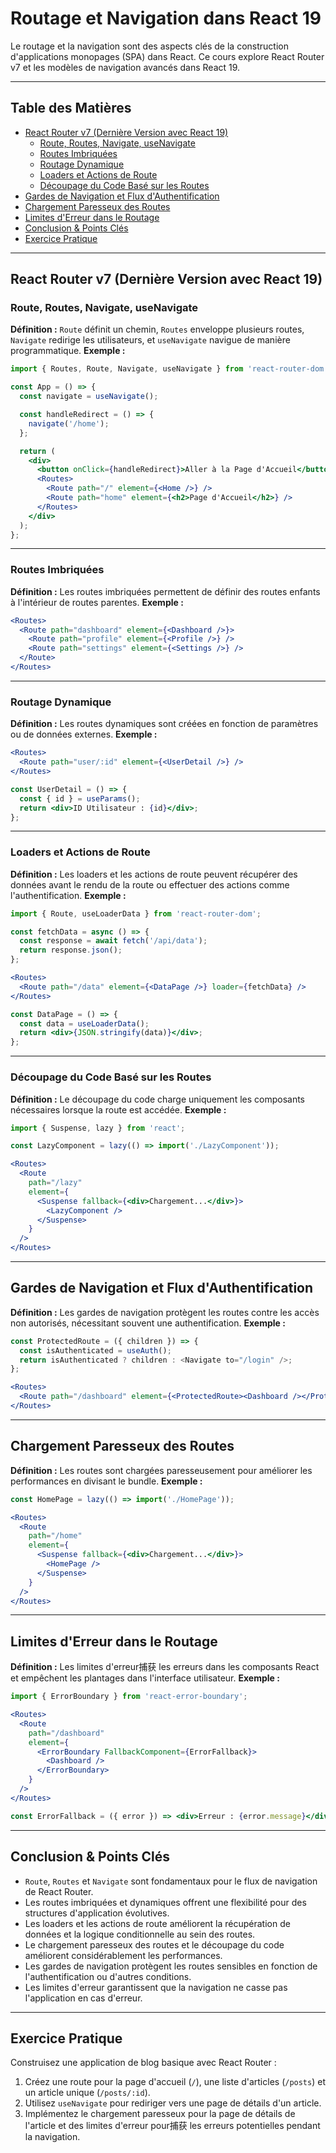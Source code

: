 
# Routage et Navigation dans React 19

Le routage et la navigation sont des aspects clés de la construction d'applications monopages (SPA) dans React. Ce cours explore React Router v7 et les modèles de navigation avancés dans React 19.

---

## Table des Matières
- [React Router v7 (Dernière Version avec React 19)](#react-router-v7-latest-with-react-19)
  - [Route, Routes, Navigate, useNavigate](#route-routes-navigate-usenavigate)
  - [Routes Imbriquées](#nested-routes)
  - [Routage Dynamique](#dynamic-routing)
  - [Loaders et Actions de Route](#route-loaders-and-actions)
  - [Découpage du Code Basé sur les Routes](#route-based-code-splitting)
- [Gardes de Navigation et Flux d'Authentification](#navigation-guards-and-authentication-flows)
- [Chargement Paresseux des Routes](#lazy-loading-routes)
- [Limites d'Erreur dans le Routage](#error-boundaries-in-routing)
- [Conclusion & Points Clés](#conclusion--key-takeaways)
- [Exercice Pratique](#practical-exercise)

---

## React Router v7 (Dernière Version avec React 19)

### Route, Routes, Navigate, useNavigate

**Définition :** `Route` définit un chemin, `Routes` enveloppe plusieurs routes, `Navigate` redirige les utilisateurs, et `useNavigate` navigue de manière programmatique.
**Exemple :**
```jsx
import { Routes, Route, Navigate, useNavigate } from 'react-router-dom';

const App = () => {
  const navigate = useNavigate();

  const handleRedirect = () => {
    navigate('/home');
  };

  return (
    <div>
      <button onClick={handleRedirect}>Aller à la Page d'Accueil</button>
      <Routes>
        <Route path="/" element={<Home />} />
        <Route path="home" element={<h2>Page d'Accueil</h2>} />
      </Routes>
    </div>
  );
};
```

---

### Routes Imbriquées

**Définition :** Les routes imbriquées permettent de définir des routes enfants à l'intérieur de routes parentes.
**Exemple :**
```jsx
<Routes>
  <Route path="dashboard" element={<Dashboard />}>
    <Route path="profile" element={<Profile />} />
    <Route path="settings" element={<Settings />} />
  </Route>
</Routes>
```

---

### Routage Dynamique

**Définition :** Les routes dynamiques sont créées en fonction de paramètres ou de données externes.
**Exemple :**
```jsx
<Routes>
  <Route path="user/:id" element={<UserDetail />} />
</Routes>

const UserDetail = () => {
  const { id } = useParams();
  return <div>ID Utilisateur : {id}</div>;
};
```

---

### Loaders et Actions de Route

**Définition :** Les loaders et les actions de route peuvent récupérer des données avant le rendu de la route ou effectuer des actions comme l'authentification.
**Exemple :**
```jsx
import { Route, useLoaderData } from 'react-router-dom';

const fetchData = async () => {
  const response = await fetch('/api/data');
  return response.json();
};

<Routes>
  <Route path="/data" element={<DataPage />} loader={fetchData} />
</Routes>

const DataPage = () => {
  const data = useLoaderData();
  return <div>{JSON.stringify(data)}</div>;
};
```

---

### Découpage du Code Basé sur les Routes

**Définition :** Le découpage du code charge uniquement les composants nécessaires lorsque la route est accédée.
**Exemple :**
```jsx
import { Suspense, lazy } from 'react';

const LazyComponent = lazy(() => import('./LazyComponent'));

<Routes>
  <Route
    path="/lazy"
    element={
      <Suspense fallback={<div>Chargement...</div>}>
        <LazyComponent />
      </Suspense>
    }
  />
</Routes>
```

---

## Gardes de Navigation et Flux d'Authentification

**Définition :** Les gardes de navigation protègent les routes contre les accès non autorisés, nécessitant souvent une authentification.
**Exemple :**
```jsx
const ProtectedRoute = ({ children }) => {
  const isAuthenticated = useAuth();
  return isAuthenticated ? children : <Navigate to="/login" />;
};

<Routes>
  <Route path="/dashboard" element={<ProtectedRoute><Dashboard /></ProtectedRoute>} />
</Routes>
```

---

## Chargement Paresseux des Routes

**Définition :** Les routes sont chargées paresseusement pour améliorer les performances en divisant le bundle.
**Exemple :**
```jsx
const HomePage = lazy(() => import('./HomePage'));

<Routes>
  <Route
    path="/home"
    element={
      <Suspense fallback={<div>Chargement...</div>}>
        <HomePage />
      </Suspense>
    }
  />
</Routes>
```

---

## Limites d'Erreur dans le Routage

**Définition :** Les limites d'erreur捕获 les erreurs dans les composants React et empêchent les plantages dans l'interface utilisateur.
**Exemple :**
```jsx
import { ErrorBoundary } from 'react-error-boundary';

<Routes>
  <Route
    path="/dashboard"
    element={
      <ErrorBoundary FallbackComponent={ErrorFallback}>
        <Dashboard />
      </ErrorBoundary>
    }
  />
</Routes>

const ErrorFallback = ({ error }) => <div>Erreur : {error.message}</div>;
```

---

## Conclusion & Points Clés

- `Route`, `Routes` et `Navigate` sont fondamentaux pour le flux de navigation de React Router.
- Les routes imbriquées et dynamiques offrent une flexibilité pour des structures d'application évolutives.
- Les loaders et les actions de route améliorent la récupération de données et la logique conditionnelle au sein des routes.
- Le chargement paresseux des routes et le découpage du code améliorent considérablement les performances.
- Les gardes de navigation protègent les routes sensibles en fonction de l'authentification ou d'autres conditions.
- Les limites d'erreur garantissent que la navigation ne casse pas l'application en cas d'erreur.

---

## Exercice Pratique

Construisez une application de blog basique avec React Router :
1. Créez une route pour la page d'accueil (`/`), une liste d'articles (`/posts`) et un article unique (`/posts/:id`).
2. Utilisez `useNavigate` pour rediriger vers une page de détails d'un article.
3. Implémentez le chargement paresseux pour la page de détails de l'article et des limites d'erreur pour捕获 les erreurs potentielles pendant la navigation.

